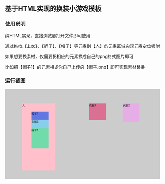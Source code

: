 ## 基于HTML实现的换装小游戏模板

### 使用说明

纯HTML实现，直接浏览器打开文件即可使用

通过拖拽【上衣】、【裤子】、【帽子】等元素到【人】的元素区域实现元素定位吸附

如果想要换素材，仅需要把相应的元素换成自己的png格式图片即可

比如把【帽子1】的元素换成你自己上传的【帽子.png】即可实现素材替换

### 运行截图

![运行截图](https://github.com/ouzexi/html-dressup-tpl/blob/main/doc/1.png)
